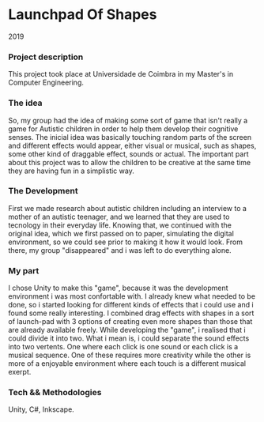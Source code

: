 # Launchpad Of Shapes
2019

### Project description
This project took place at Universidade de Coimbra in my Master's in Computer Engineering.

### The idea

So, my group had the idea of making some sort of game that isn't really a game for Autistic children in order to help them develop their cognitive senses.
The inicial idea was basically touching random parts of the screen and different effects would appear, either visual or musical, such as shapes, some other kind of draggable effect, sounds or actual.
The important part about this project was to allow the children to be creative at the same time they are having fun in a simplistic way.

### The Development

First we made research about autistic children including an interview to a mother of an autistic teenager, and we learned that they are used to tecnology in their everyday life. Knowing that, we continued with the original idea, which we first passed on to paper, simulating the digital environment, so we could see prior to making it how it would look.
From there, my group "disappeared" and i was left to do everything alone.

### My part
I chose Unity to make this "game", because it was the development environment i was most confortable with. I already knew what needed to be done, so i started looking for different kinds of effects that i could use and i found some really interesting. I combined drag effects with shapes in a sort of launch-pad with 3 options of creating even more shapes than those that are already available freely.
While developing the "game", i realised that i could divide it into two. What i mean is, i could separate the sound effects into two vertents. One where each click is one sound or each click is a musical sequence. One of these requires more creativity while the other is more of a enjoyable environment where each touch is a different musical exerpt.

### Tech && Methodologies

Unity, C#, Inkscape.
